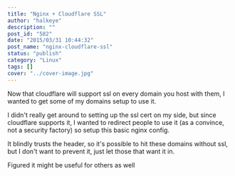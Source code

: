 ```yaml
---
title: "Nginx + Cloudflare SSL"
author: "halkeye"
description: ""
post_id: "582"
date: "2015/03/31 10:44:32"
post_name: "nginx-cloudflare-ssl"
status: "publish"
category: "Linux"
tags: []
cover: "../cover-image.jpg"
---
```


Now that cloudflare will support ssl on every domain you host with them, I wanted to get some of my domains setup to use it.

I didn't really get around to setting up the ssl cert on my side, but since cloudflare supports it, I wanted to redirect people to use it (as a convince, not a security factory) so setup this basic nginx config.

<github-gist id="halkeye/0dea284e6218fa49614b"></github-gist>

It blindly trusts the header, so it's possible to hit these domains without ssl, but I don't want to prevent it, just let those that want it in.

Figured it might be useful for others as well
